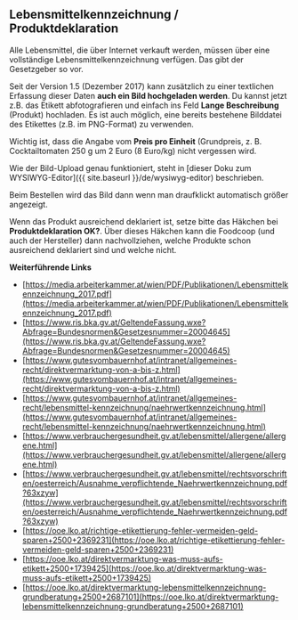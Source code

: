## Lebensmittelkennzeichnung / Produktdeklaration

Alle Lebensmittel, die über Internet verkauft werden, müssen über eine vollständige Lebensmittelkennzeichnung verfügen. Das gibt der Gesetzgeber so vor.

Seit der Version 1.5 (Dezember 2017) kann zusätzlich zu einer textlichen Erfassung dieser Daten **auch ein Bild hochgeladen werden**. Du kannst jetzt z.B. das Etikett abfotografieren und einfach ins Feld **Lange Beschreibung** (Produkt) hochladen. Es ist auch möglich, eine bereits bestehene Bilddatei des Etikettes (z.B. im PNG-Format) zu verwenden.

Wichtig ist, dass die Angabe vom **Preis pro Einheit** (Grundpreis, z. B. Cocktailtomaten 250 g um 2 Euro (8 Euro/kg) nicht vergessen wird.

Wie der Bild-Upload genau funktioniert, steht in [dieser Doku zum WYSIWYG-Editor]({{ site.baseurl }}/de/wysiwyg-editor) beschrieben.

Beim Bestellen wird das Bild dann wenn man draufklickt automatisch größer angezeigt.

Wenn das Produkt ausreichend deklariert ist, setze bitte das Häkchen bei **Produktdeklaration OK?**. Über dieses Häkchen kann die Foodcoop (und auch der Hersteller) dann nachvollziehen, welche Produkte schon ausreichend deklariert sind und welche nicht.

**Weiterführende Links**

* [https://media.arbeiterkammer.at/wien/PDF/Publikationen/Lebensmittelkennzeichnung_2017.pdf](https://media.arbeiterkammer.at/wien/PDF/Publikationen/Lebensmittelkennzeichnung_2017.pdf)
* [https://www.ris.bka.gv.at/GeltendeFassung.wxe?Abfrage=Bundesnormen&Gesetzesnummer=20004645](https://www.ris.bka.gv.at/GeltendeFassung.wxe?Abfrage=Bundesnormen&Gesetzesnummer=20004645)
* [https://www.gutesvombauernhof.at/intranet/allgemeines-recht/direktvermarktung-von-a-bis-z.html](https://www.gutesvombauernhof.at/intranet/allgemeines-recht/direktvermarktung-von-a-bis-z.html)
* [https://www.gutesvombauernhof.at/intranet/allgemeines-recht/lebensmittel-kennzeichnung/naehrwertkennzeichnung.html](https://www.gutesvombauernhof.at/intranet/allgemeines-recht/lebensmittel-kennzeichnung/naehrwertkennzeichnung.html)
* [https://www.verbrauchergesundheit.gv.at/lebensmittel/allergene/allergene.html](https://www.verbrauchergesundheit.gv.at/lebensmittel/allergene/allergene.html)
* [https://www.verbrauchergesundheit.gv.at/lebensmittel/rechtsvorschriften/oesterreich/Ausnahme_verpflichtende_Naehrwertkennzeichnung.pdf?63xzyw](https://www.verbrauchergesundheit.gv.at/lebensmittel/rechtsvorschriften/oesterreich/Ausnahme_verpflichtende_Naehrwertkennzeichnung.pdf?63xzyw)
* [https://ooe.lko.at/richtige-etikettierung-fehler-vermeiden-geld-sparen+2500+2369231](https://ooe.lko.at/richtige-etikettierung-fehler-vermeiden-geld-sparen+2500+2369231)
* [https://ooe.lko.at/direktvermarktung-was-muss-aufs-etikett+2500+1739425](https://ooe.lko.at/direktvermarktung-was-muss-aufs-etikett+2500+1739425)
* [https://ooe.lko.at/direktvermarktung-lebensmittelkennzeichnung-grundberatung+2500+2687101](https://ooe.lko.at/direktvermarktung-lebensmittelkennzeichnung-grundberatung+2500+2687101)


